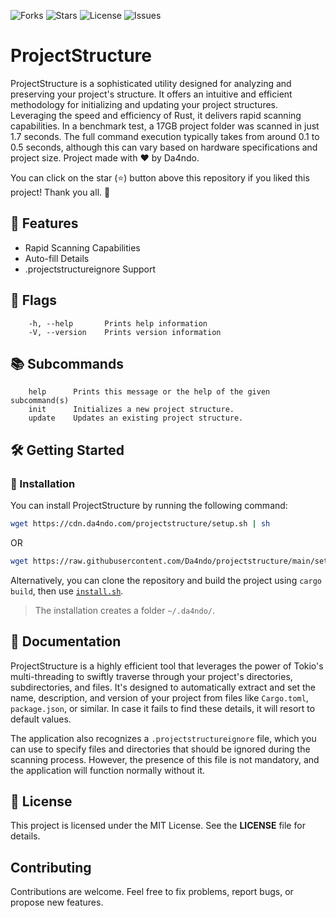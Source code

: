 ![Forks](https://img.shields.io/github/forks/Da4ndo/projectstructure?label=Forks&color=lime&logo=githubactions&logoColor=lime)
![Stars](https://img.shields.io/github/stars/Da4ndo/projectstructure?label=Stars&color=yellow&logo=reverbnation&logoColor=yellow)
![License](https://img.shields.io/github/license/Da4ndo/projectstructure?label=License&color=808080&logo=gitbook&logoColor=808080)
![Issues](https://img.shields.io/github/issues/Da4ndo/projectstructure?label=Issues&color=red&logo=ifixit&logoColor=red)

# ProjectStructure

ProjectStructure is a sophisticated utility designed for analyzing and preserving your project's structure. It offers an intuitive and efficient methodology for initializing and updating your project structures. Leveraging the speed and efficiency of Rust, it delivers rapid scanning capabilities. In a benchmark test, a 17GB project folder was scanned in just 1.7 seconds. The full command execution typically takes from around 0.1 to 0.5 seconds, although this can vary based on hardware specifications and project size.
Project made with ❤ by Da4ndo.

You can click on the star (⭐️) button above this repository if you liked this project! Thank you all. 🙏

## 🚀 Features

- Rapid Scanning Capabilities
- Auto-fill Details
- .projectstructureignore Support

## 📜 Flags
```
    -h, --help       Prints help information
    -V, --version    Prints version information
```
## 📚 Subcommands
```
    help      Prints this message or the help of the given subcommand(s)
    init      Initializes a new project structure.
    update    Updates an existing project structure.
```

## 🛠️ Getting Started

### 🔧 Installation

You can install ProjectStructure by running the following command: 
```bash
wget https://cdn.da4ndo.com/projectstructure/setup.sh | sh
```
OR
```bash
wget https://raw.githubusercontent.com/Da4ndo/projectstructure/main/setup.sh | sh
```
Alternatively, you can clone the repository and build the project using `cargo build`, then use [`install.sh`](https://github.com/Da4ndo/projectstructure/blob/main/install.sh). 

> The installation creates a folder `~/.da4ndo/`.

## 📖 Documentation

ProjectStructure is a highly efficient tool that leverages the power of Tokio's multi-threading to swiftly traverse through your project's directories, subdirectories, and files. It's designed to automatically extract and set the name, description, and version of your project from files like `Cargo.toml`, `package.json`, or similar. In case it fails to find these details, it will resort to default values.

The application also recognizes a `.projectstructureignore` file, which you can use to specify files and directories that should be ignored during the scanning process. However, the presence of this file is not mandatory, and the application will function normally without it.

## 📝 License

This project is licensed under the MIT License. See the **LICENSE** file for details.

##   Contributing
Contributions are welcome. Feel free to fix problems, report bugs, or propose new features. 